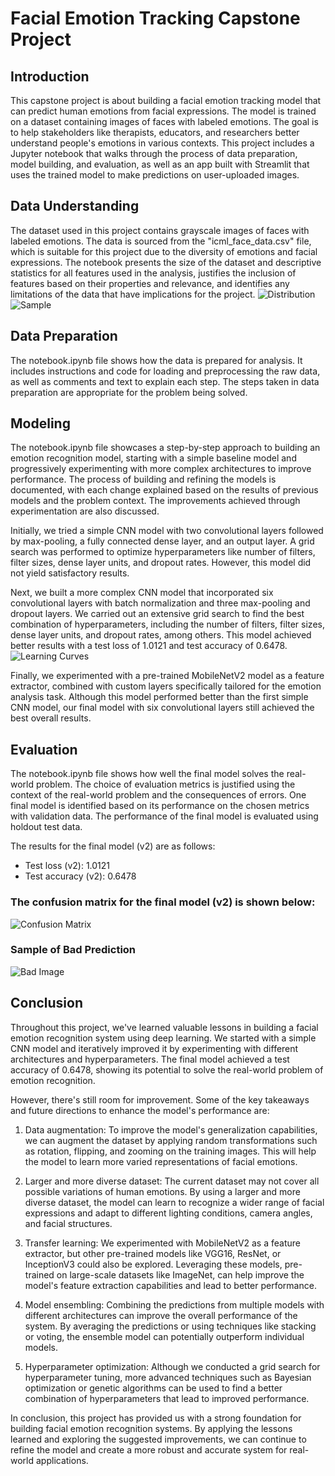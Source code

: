 # Facial Emotion Tracking Capstone Project

## Introduction
This capstone project is about building a facial emotion tracking model that can predict human emotions from facial expressions. The model is trained on a dataset containing images of faces with labeled emotions. The goal is to help stakeholders like therapists, educators, and researchers better understand people's emotions in various contexts. This project includes a Jupyter notebook that walks through the process of data preparation, model building, and evaluation, as well as an app built with Streamlit that uses the trained model to make predictions on user-uploaded images.

## Data Understanding
The dataset used in this project contains grayscale images of faces with labeled emotions. The data is sourced from the "icml_face_data.csv" file, which is suitable for this project due to the diversity of emotions and facial expressions. The notebook presents the size of the dataset and descriptive statistics for all features used in the analysis, justifies the inclusion of features based on their properties and relevance, and identifies any limitations of the data that have implications for the project.
![Distribution](Charts/Distribution.png)
![Sample](Charts/Sample.png)

## Data Preparation
The notebook.ipynb file shows how the data is prepared for analysis. It includes instructions and code for loading and preprocessing the raw data, as well as comments and text to explain each step. The steps taken in data preparation are appropriate for the problem being solved.

## Modeling
The notebook.ipynb file showcases a step-by-step approach to building an emotion recognition model, starting with a simple baseline model and progressively experimenting with more complex architectures to improve performance. The process of building and refining the models is documented, with each change explained based on the results of previous models and the problem context. The improvements achieved through experimentation are also discussed.

Initially, we tried a simple CNN model with two convolutional layers followed by max-pooling, a fully connected dense layer, and an output layer. A grid search was performed to optimize hyperparameters like number of filters, filter sizes, dense layer units, and dropout rates. However, this model did not yield satisfactory results.

Next, we built a more complex CNN model that incorporated six convolutional layers with batch normalization and three max-pooling and dropout layers. We carried out an extensive grid search to find the best combination of hyperparameters, including the number of filters, filter sizes, dense layer units, and dropout rates, among others. This model achieved better results with a test loss of 1.0121 and test accuracy of 0.6478.
![Learning Curves](Charts/Learning_Curves.png)

Finally, we experimented with a pre-trained MobileNetV2 model as a feature extractor, combined with custom layers specifically tailored for the emotion analysis task. Although this model performed better than the first simple CNN model, our final model with six convolutional layers still achieved the best overall results.


## Evaluation
The notebook.ipynb file shows how well the final model solves the real-world problem. The choice of evaluation metrics is justified using the context of the real-world problem and the consequences of errors. One final model is identified based on its performance on the chosen metrics with validation data. The performance of the final model is evaluated using holdout test data.

The results for the final model (v2) are as follows:
- Test loss (v2): 1.0121
- Test accuracy (v2): 0.6478

### The confusion matrix for the final model (v2) is shown below:
![Confusion Matrix](Charts/Confusion_Matrix.png)

### Sample of Bad Prediction
![Bad Image](Charts/Bad_Image.png)

## Conclusion
Throughout this project, we've learned valuable lessons in building a facial emotion recognition system using deep learning. We started with a simple CNN model and iteratively improved it by experimenting with different architectures and hyperparameters. The final model achieved a test accuracy of 0.6478, showing its potential to solve the real-world problem of emotion recognition.

However, there's still room for improvement. Some of the key takeaways and future directions to enhance the model's performance are:

1. Data augmentation: To improve the model's generalization capabilities, we can augment the dataset by applying random transformations such as rotation, flipping, and zooming on the training images. This will help the model to learn more varied representations of facial emotions.

2. Larger and more diverse dataset: The current dataset may not cover all possible variations of human emotions. By using a larger and more diverse dataset, the model can learn to recognize a wider range of facial expressions and adapt to different lighting conditions, camera angles, and facial structures.

3. Transfer learning: We experimented with MobileNetV2 as a feature extractor, but other pre-trained models like VGG16, ResNet, or InceptionV3 could also be explored. Leveraging these models, pre-trained on large-scale datasets like ImageNet, can help improve the model's feature extraction capabilities and lead to better performance.

4. Model ensembling: Combining the predictions from multiple models with different architectures can improve the overall performance of the system. By averaging the predictions or using techniques like stacking or voting, the ensemble model can potentially outperform individual models.

5. Hyperparameter optimization: Although we conducted a grid search for hyperparameter tuning, more advanced techniques such as Bayesian optimization or genetic algorithms can be used to find a better combination of hyperparameters that lead to improved performance.

In conclusion, this project has provided us with a strong foundation for building facial emotion recognition systems. By applying the lessons learned and exploring the suggested improvements, we can continue to refine the model and create a more robust and accurate system for real-world applications.